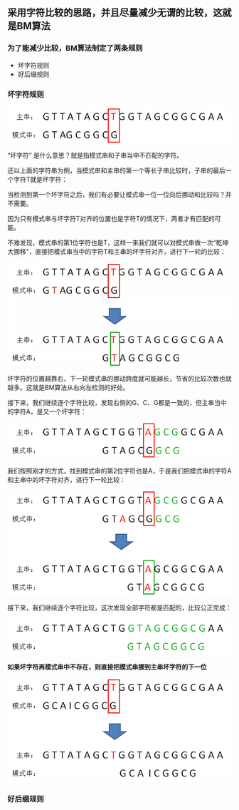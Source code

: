 ## 采用字符比较的思路，并且尽量减少无谓的比较，这就是BM算法
### 为了能减少比较，BM算法制定了两条规则
* 坏字符规则
* 好后缀规则
### 坏字符规则

![Image text](img/1587437044.jpg)

“坏字符” 是什么意思？就是指模式串和子串当中不匹配的字符。

还以上面的字符串为例，当模式串和主串的第一个等长子串比较时，子串的最后一个字符T就是坏字符：

当检测到第一个坏字符之后，我们有必要让模式串一位一位向后挪动和比较吗？并不需要。

因为只有模式串与坏字符T对齐的位置也是字符T的情况下，两者才有匹配的可能。

不难发现，模式串的第1位字符也是T，这样一来我们就可以对模式串做一次“乾坤大挪移”，直接把模式串当中的字符T和主串的坏字符对齐，进行下一轮的比较：

![Image text](img/1587437131.jpg)

坏字符的位置越靠右，下一轮模式串的挪动跨度就可能越长，节省的比较次数也就越多。这就是BM算法从右向左检测的好处。

接下来，我们继续逐个字符比较，发现右侧的G、C、G都是一致的，但主串当中的字符A，是又一个坏字符：

![Image text](img/1587437179.jpg)

我们按照刚才的方式，找到模式串的第2位字符也是A，于是我们把模式串的字符A和主串中的坏字符对齐，进行下一轮比较：

![Image text](img/1587437230.jpg)

接下来，我们继续逐个字符比较，这次发现全部字符都是匹配的，比较公正完成：

![Image text](img/1587437265.jpg)

**如果坏字符再模式串中不存在，则直接把模式串挪到主串坏字符的下一位**

![Image text](img/1587437393.jpg)

### 好后缀规则